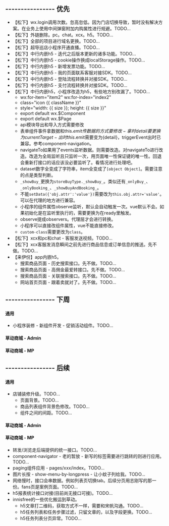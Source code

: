 ## ---------------- 优先
* 【松下】wx.login调用次数。忽高忽低。因为门店切换导致，暂时没有解决方案。在业务上使用中间弹窗附加内购属性进行规避。TODO...
* 【松下】外链删除。pc。chat。xcx。h5。TODO...
* 【松下】全部的项目进行域名更换。TODO...
* 【松下】超导巡店小程序开通直播。TODO...
* 【松下】中行内嵌h5 - 迭代之后版本更新的诸多功能。TODO...
* 【松下】中行内嵌h5 - cookie操作换成localStorage操作。TODO...
* 【松下】中行内嵌h5 - 新增发票功能。TODO...
* 【松下】中行内嵌h5 - 我的页面联系客服对接SDK。TODO...
* 【松下】中行内嵌h5 - 登陆流程转换并对接SDK。TODO...
* 【松下】中行内嵌h5 - 支付流程转换并对接SDK。TODO...
* 【松下】中行内嵌h5，小程序改造为h5，有些地方别改漏了。TODO...
  - wx:for-item="item2" wx:for-index="index2"
  - class="icon {{ className }}"
  - style="width: {{ size }}; height: {{ size }}"
  - export default wx.$Component
  - export default wx.$Page
  - api模块导出和导入方式需要修改
  - 表单组件事件拿数据和this.$emit传数据的方式要修改 - 拿时detail要更换为currentTarget - 出时this.$emit需要变为{detail}，triggerEvent出时已兼容。参考component-navigation。
  - navigateTo如果用了events监听数据。则需要改造。对navigateTo进行改造。改造为全局监听且只监听一次，用页面唯一性保证键的唯一性。回退会重新打接口的话应该没必要监听了。看情况进行处理吧。
  - dataset数字全变成了字符串，item全变成了`[object Object]`。需要注意的点是类型判断。
  - `_showBuy_`更换为`storeBuyType._showBuy_`。类似还有`_onlyBuy_`、`_onlyBooking_`、`_showBuyAndBooking_`。
  - 不能`setData({'obj.attr':'value'})`需要改为`this.obj.attr='value'`。可以在代理的地方进行兼容。
  - 小程序的组件属性observe监听，默认会自动触发一次。vue默认不会。如果初始化是在监听里执行的，需要更换为在ready里触发。
  - observe提成observers。代理层才会进行转换。
  - 小程序可以直接改组件属性，vue不能直接修改。
  - `custom-class`需要更改为`class`。
* 【松下】xcx和pc和chat - 客服发送视频。TODO...
* 【松下】xcx客服发消息瞬间之前先进行商品信息或订单信息的推送。先不做。TODO...
* 【来伊份】app内嵌h5。
  - 搜索商品页面 - 历史搜索接口。先不做。TODO...
  - 搜索商品页面 - 高佣金最爱转接口。先不做。TODO...
  - 搜索商品页面 - 关联搜索接口。先不做。TODO...
  - 网站首页页面 - 跟着卖就对了。先不做。TODO...

## ---------------- 下周
#### 通用
* 小程序装修 - 新组件开发 - 促销活动组件。TODO...
#### 草动商城 - Admin
#### 草动商城 - MP

## ---------------- 后续
#### 通用
* 店铺装修升级。TODO...
  - 页面背景。TODO...
  - 商品列表组件背景色修改。TODO...
  - 组件之间的间距。TODO...
#### 草动商城 - Admin
#### 草动商城 - MP
* 转发/浏览走后端提供的统一接口。TODO...
* component-navigator - 老的暂放 - 新写的标签需要进行跳转的则进行应用。TODO...
* paging组件应用 - pages/xxx/index。TODO...
* 图片长按 - show-menu-by-longpress - 让小蚊子列给我。TODO...
* 网络慢时，接口会串数据。例如列表页切换tab。后续分页用志刚写的那一份。fans页是案例页面。TODO...
* h5报表统计接口对接(目前尚无接口可接)。TODO...
* innisfree的一些优化搬运到草动。
  - h5文章打二维码，获取方式不一样，需要和宋帆沟通。TODO...
  - h5任务列表和任务步骤过滤，只留文章的，以及字段更换。TODO...
  - h5任务列表分页异常。TODO...
